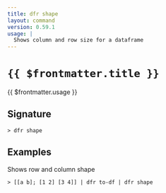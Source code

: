 ```yaml
---
title: dfr shape
layout: command
version: 0.59.1
usage: |
  Shows column and row size for a dataframe
---
```


# `{{ $frontmatter.title }}`

<div style='white-space: pre-wrap;'>{{ $frontmatter.usage }}</div>

## Signature

```> dfr shape ```

## Examples

Shows row and column shape
```shell
> [[a b]; [1 2] [3 4]] | dfr to-df | dfr shape
```
